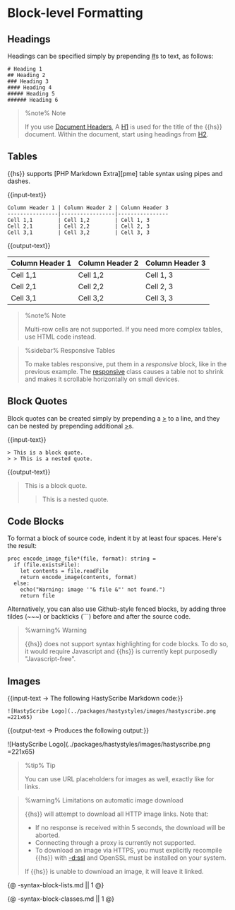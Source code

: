 # Block-level Formatting

## Headings

Headings can be specified simply by prepending [#](class:kwd)s to text, as follows: 

    # Heading 1
    ## Heading 2
    ### Heading 3
    #### Heading 4
    ##### Heading 5
    ###### Heading 6

> %note%
> Note
> 
> If you use [Document Headers](#Document.Headers), A [H1](class:kwd) is used for the title of the {{hs}} document. Within the document, start using headings from [H2](class:kwd).

## Tables

{{hs}} supports [PHP Markdown Extra][pme] table syntax using pipes and dashes.

{{input-text}}

~~~
Column Header 1 | Column Header 2 | Column Header 3 
----------------|-----------------|----------------
Cell 1,1        | Cell 1,2        | Cell 1, 3
Cell 2,1        | Cell 2,2        | Cell 2, 3
Cell 3,1        | Cell 3,2        | Cell 3, 3
~~~

{{output-text}}

Column Header 1 | Column Header 2 | Column Header 3 
----------------|-----------------|----------------
Cell 1,1        | Cell 1,2        | Cell 1, 3
Cell 2,1        | Cell 2,2        | Cell 2, 3
Cell 3,1        | Cell 3,2        | Cell 3, 3

> %note%
> Note
> 
> Multi-row cells are not supported. If you need more complex tables, use HTML code instead.


> %sidebar%
> Responsive Tables
> 
> To make tables responsive, put them in a _responsive_ block, like in the previous example. The [responsive](class:kwd) class causes a table not to shrink and makes it scrollable horizontally on small devices.  

## Block Quotes

Block quotes can be created simply by prepending a [>](class:kwd) to a line, and they can be nested by prepending additional [>](class:kwd)s.

{{input-text}}

~~~
> This is a block quote.
> > This is a nested quote. 
~~~

{{output-text}}

> This is a block quote.
> > This is a nested quote. 

## Code Blocks

To format a block of source code, indent it by at least four spaces. Here's the result:

    proc encode_image_file*(file, format): string =
      if (file.existsFile):
        let contents = file.readFile
        return encode_image(contents, format)
      else: 
        echo("Warning: image '"& file &"' not found.")
        return file

Alternatively, you can also use Github-style fenced blocks, by adding three tildes (~~~) or backticks (```) before and after the source code. 

> %warning%
> Warning
> 
> {{hs}} does not support syntax highlighting for code blocks. To do so, it would require Javascript and {{hs}} is currently kept purposedly "Javascript-free".


## Images

{{input-text -> The following HastyScribe Markdown code:}}

~~~
![HastyScribe Logo](../packages/hastystyles/images/hastyscribe.png =221x65)
~~~

{{output-text -> Produces the following output:}}

![HastyScribe Logo](../packages/hastystyles/images/hastyscribe.png =221x65)

> %tip%
> Tip
> 
> You can use URL placeholders for images as well, exactly like for links.

> %warning%
> Limitations on automatic image download
> 
> {{hs}} will attempt to download all HTTP image links. Note that:
> 
> * If no response is received within 5 seconds, the download will be aborted.
> * Connecting through a proxy is currently not supported.
> * To download an image via HTTPS, you must explicitly recompile {{hs}} with [-d:ssl](class:kwd) and OpenSSL must be installed on your system.
> 
> If {{hs}} is unable to download an image, it will leave it linked.

{@ -syntax-block-lists.md || 1 @}

{@ -syntax-block-classes.md || 1 @}
